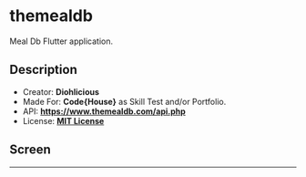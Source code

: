 # themealdb

Meal Db Flutter application.

## Description

- Creator: **Diohlicious**
- Made For: **Code{House}** as Skill Test and/or Portfolio.
- API: **https://www.themealdb.com/api.php**
- License: **[MIT License](/LICENSE)**

## Screen
___
